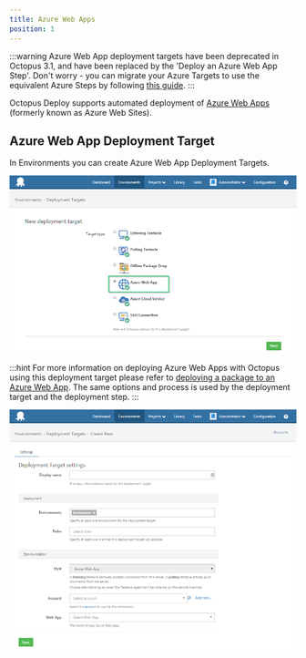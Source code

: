 ```yaml
---
title: Azure Web Apps
position: 1
---
```



:::warning
Azure Web App deployment targets have been deprecated in Octopus 3.1, and have been replaced by the 'Deploy an Azure Web App Step'.
Don't worry - you can migrate your Azure Targets to use the equivalent Azure Steps by following [this guide](/docs/how-to/migrate-azure-targets-into-azure-steps.md).
:::


Octopus Deploy supports automated deployment of [Azure Web Apps](http://azure.microsoft.com/en-us/services/app-service/web/) (formerly known as Azure Web Sites).

## Azure Web App Deployment Target


In Environments you can create Azure Web App Deployment Targets.


![](/docs/images/3048062/3277599.png)

:::hint
For more information on deploying Azure Web Apps with Octopus using this deployment target please refer to [deploying a package to an Azure Web App](/docs/deploying-applications/deploying-to-azure/deploying-a-package-to-an-azure-web-app.md). The same options and process is used by the deployment target and the deployment step.
:::


![](/docs/images/3048062/3277598.png)

